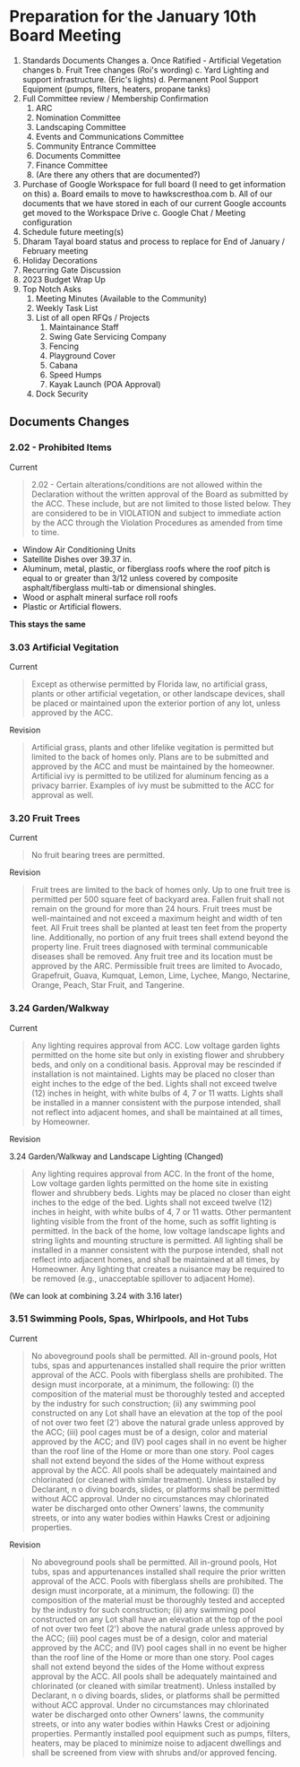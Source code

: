 # Preparation for the January 10th Board Meeting

1. Standards Documents Changes
  a. Once Ratified - Artificial Vegetation changes
  b. Fruit Tree changes (Roi's wording)
  c. Yard Lighting and support infrastructure. (Eric's lights)
  d. Permanent Pool Support Equipment (pumps, filters, heaters, propane tanks)
2. Full Committee review / Membership Confirmation
   1. ARC
   2. Nomination Committee
   3. Landscaping Committee
   4. Events and Communications Committee
   5. Community Entrance Committee
   6. Documents Committee
   7. Finance Committee
   8. (Are there any others that are documented?)
3. Purchase of Google Workspace for full board (I need to get information on this)
  a. Board emails to move to hawkscresthoa.com
  b. All of our documents that we have stored in each of our current Google accounts get moved to the Workspace Drive
  c. Google Chat / Meeting configuration
4. Schedule future meeting(s)
5. Dharam Tayal board status and process to replace for End of January / February meeting
6. Holiday Decorations
7. Recurring Gate Discussion
8. 2023 Budget Wrap Up
9. Top Notch Asks
   1. Meeting Minutes (Available to the Community)
   2. Weekly Task List
   3. List of all open RFQs / Projects
      1. Maintainance Staff
      2. Swing Gate Servicing Company
      3. Fencing
      4. Playground Cover
      5. Cabana
      6. Speed Humps
      7. Kayak Launch (POA Approval)
   4. Dock Security

## Documents Changes

### 2.02 - Prohibited Items

Current

> 2.02 - Certain alterations/conditions are not allowed within the Declaration without the written approval of the Board as submitted by the ACC. These include, but are not limited to those listed below. They are considered to be in VIOLATION and subject to immediate action by the ACC through the Violation Procedures as amended from time to time.

* Window Air Conditioning Units
* Satellite Dishes over 39.37 in.
* Aluminum, metal, plastic, or fiberglass roofs where the roof pitch is equal to or greater
than 3/12 unless covered by composite asphalt/fiberglass multi-tab or dimensional
shingles.
* Wood or asphalt mineral surface roll roofs
* Plastic or Artificial flowers.

**This stays the same**

### 3.03 Artificial Vegitation

Current

> Except as otherwise permitted by Florida law, no artificial grass, plants or other artificial vegetation, or other landscape devices, shall be placed or maintained upon the exterior portion of any lot, unless approved by the ACC.

Revision

> Artificial grass, plants and other lifelike vegitation is permitted but limited to the back of homes only. Plans are to be submitted and approved by the ACC and must be maintained by the homeowner. Artificial ivy is permitted to be utilized for aluminum fencing as a privacy barrier. Examples of ivy must be submitted to the ACC for approval as well.

### 3.20 Fruit Trees

Current

> No fruit bearing trees are permitted.

Revision

> Fruit trees are limited to the back of homes only. Up to one fruit tree is permitted per 500 square feet of backyard area. Fallen fruit shall not remain on the ground for more than 24 hours. Fruit trees must be well-maintained and not exceed a maximum height and width of ten feet. All Fruit trees shall be planted at least ten feet from the property line. Additionally, no portion of any fruit trees shall extend beyond the property line.  Fruit trees diagnosed with terminal communicable diseases shall be removed. Any fruit tree and its location must be approved by the ARC.
> Permissible fruit trees are limited to Avocado, Grapefruit, Guava, Kumquat, Lemon, Lime, Lychee, Mango, Nectarine, Orange, Peach, Star Fruit, and Tangerine.

### 3.24 Garden/Walkway

Current

> Any lighting requires approval from ACC. Low voltage garden lights permitted on the home site but only in existing flower and shrubbery beds, and only on a conditional basis. Approval may be rescinded if installation is not maintained. Lights may be placed no closer than eight inches to the edge of the bed. Lights shall not exceed twelve (12) inches in height, with white bulbs of 4, 7 or 11 watts. Lights shall be installed in a manner consistent with the purpose intended, shall not reflect into adjacent homes, and shall be maintained at all times, by Homeowner.

Revision

3.24 Garden/Walkway and Landscape Lighting (Changed)

> Any lighting requires approval from ACC.
> In the front of the home, Low voltage garden lights permitted on the home site in existing flower and shrubbery beds. Lights may be placed no closer than eight inches to the edge of the bed. Lights shall not exceed twelve (12) inches in height, with white bulbs of 4, 7 or 11 watts.
> Other permantent lighting visible from the front of the home, such as soffit lighting is permitted.
> In the back of the home, low voltage landscape lights and string lights and mounting structure is permitted.
> All lighting shall be installed in a manner consistent with the purpose intended, shall not reflect into adjacent homes, and shall be maintained at all times, by Homeowner. Any lighting that creates a nuisance may be required to be removed (e.g., unacceptable spillover to adjacent Home).

(We can look at combining 3.24 with 3.16 later)

### 3.51 Swimming Pools, Spas, Whirlpools, and Hot Tubs

Current

> No aboveground pools shall be permitted. All in-ground pools, Hot tubs, spas and appurtenances installed shall require the prior written approval of the ACC. Pools with fiberglass shells are prohibited. The design must incorporate, at a minimum, the following: (I) the composition of the material must be thoroughly tested and accepted by the industry for such construction; (ii) any swimming pool constructed on any Lot shall have an elevation at the top of the pool of not over two feet (2') above the natural grade unless approved by the ACC; (iii) pool cages must be of a design, color and material approved by the ACC; and (IV) pool cages shall in no event be higher than the roof line of the Home or more than one story. Pool cages shall not extend beyond the sides of the Home without express approval by the ACC. All pools shall be adequately maintained and chlorinated (or cleaned with similar treatment). Unless installed by Declarant, n o diving boards, slides, or platforms shall be permitted without ACC approval. Under no circumstances may chlorinated water be discharged onto other Owners’ lawns, the community streets, or into any water bodies within Hawks Crest or adjoining properties.

Revision

> No aboveground pools shall be permitted. All in-ground pools, Hot tubs, spas and appurtenances installed shall require the prior written approval of the ACC. Pools with fiberglass shells are prohibited. The design must incorporate, at a minimum, the following: (I) the composition of the material must be thoroughly tested and accepted by the industry for such construction; (ii) any swimming pool constructed on any Lot shall have an elevation at the top of the pool of not over two feet (2') above the natural grade unless approved by the ACC; (iii) pool cages must be of a design, color and material approved by the ACC; and (IV) pool cages shall in no event be higher than the roof line of the Home or more than one story. Pool cages shall not extend beyond the sides of the Home without express approval by the ACC. All pools shall be adequately maintained and chlorinated (or cleaned with similar treatment). Unless installed by Declarant, n o diving boards, slides, or platforms shall be permitted without ACC approval. Under no circumstances may chlorinated water be discharged onto other Owners’ lawns, the community streets, or into any water bodies within Hawks Crest or adjoining properties.
> Permantly installed pool equipment such as pumps, filters, heaters, may be placed to minimize noise to adjacent dwellings and shall be screened from view with shrubs and/or approved fencing.
